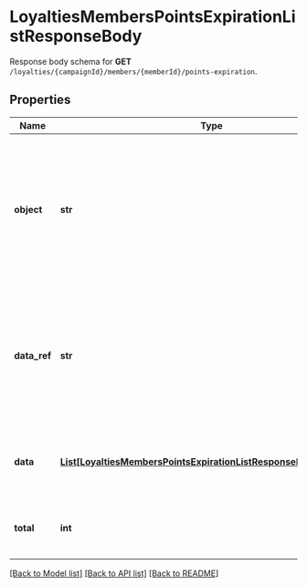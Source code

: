 # LoyaltiesMembersPointsExpirationListResponseBody

Response body schema for **GET** `/loyalties/{campaignId}/members/{memberId}/points-expiration`.

## Properties
Name | Type | Description | Notes
------------ | ------------- | ------------- | -------------
**object** | **str** | The type of object represented by JSON. This object stores information about loyalty points expiration buckets in a dictionary. | [default to 'list']
**data_ref** | **str** | Identifies the name of the attribute that contains the array of loyalty points expiration bucket objects. | [default to 'data']
**data** | [**List[LoyaltiesMembersPointsExpirationListResponseBodyDataItem]**](LoyaltiesMembersPointsExpirationListResponseBodyDataItem.md) | Contains array of loyalty points expiration buckets. | 
**total** | **int** | Total number of point expiration buckets. | 

[[Back to Model list]](../README.md#documentation-for-models) [[Back to API list]](../README.md#documentation-for-api-endpoints) [[Back to README]](../README.md)


